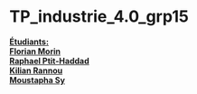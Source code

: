 # TP_industrie_4.0_grp15
<b> <U> 
  Étudiants: <br>
  Florian Morin <br>
  Raphael Ptit-Haddad <br> 
  Kilian Rannou <br>
  Moustapha Sy  </U> </b>
